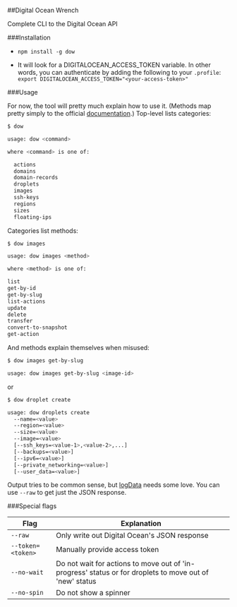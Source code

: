 ##Digital Ocean Wrench

Complete CLI to the Digital Ocean API


###Installation

- `npm install -g dow`

- It will look for a DIGITALOCEAN_ACCESS_TOKEN variable. In other words, you can authenticate by adding the following to your `.profile`: `export DIGITALOCEAN_ACCESS_TOKEN="<your-access-token>"`


###Usage

For now, the tool will pretty much explain how to use it. (Methods map pretty simply to the official [documentation](https://developers.digitalocean.com/documentation/v2/).) Top-level lists categories:

```bash
$ dow

usage: dow <command>

where <command> is one of:

  actions
  domains
  domain-records
  droplets
  images
  ssh-keys
  regions
  sizes
  floating-ips
```

Categories list methods:

```bash
$ dow images

usage: dow images <method>

where <method> is one of:

list
get-by-id
get-by-slug
list-actions
update
delete
transfer
convert-to-snapshot
get-action
```

And methods explain themselves when misused:

```bash
$ dow images get-by-slug

usage: dow images get-by-slug <image-id>
```

or

```bash
$ dow droplet create

usage: dow droplets create 
  --name=<value> 
  --region=<value> 
  --size=<value> 
  --image=<value> 
  [--ssh_keys=<value-1>,<value-2>,...] 
  [--backups=<value>] 
  [--ipv6=<value>] 
  [--private_networking=<value>] 
  [--user_data=<value>]
```

Output tries to be common sense, but [logData](./lib/logData.js) needs some love. You can use `--raw` to get just the JSON response.

###Special flags

Flag                      | Explanation
---------------------     | -------------
`--raw`                   | Only write out Digital Ocean's JSON response
`--token=<token>`         | Manually provide access token
`--no-wait`               | Do not wait for actions to move out of 'in-progress' status or for droplets to move out of 'new' status
`--no-spin`               | Do not show a spinner
